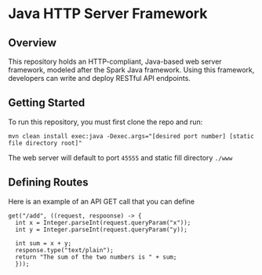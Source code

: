 # Java HTTP Server Framework
## Overview
This repository holds an HTTP-compliant, Java-based web server framework, modeled after the Spark Java framework. Using this framework, developers can write and deploy RESTful API endpoints.
## Getting Started
To run this repository, you must first clone the repo and run:
```
mvn clean install exec:java -Dexec.args="[desired port number] [static file directory root]"
```
The web server will default to port `45555` and static fill directory `./www `
## Defining Routes
Here is an example of an API GET call that you can define
```
get("/add", ((request, respoonse) -> {
  int x = Integer.parseInt(request.queryParam("x"));
  int y = Integer.parseInt(request.queryParam("y));
  
  int sum = x + y;
  response.type("text/plain");
  return "The sum of the two numbers is " + sum;
  }));
```
